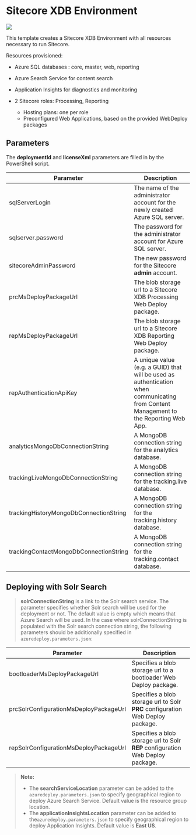 # Sitecore XDB Environment

<a href="http://armviz.io/#/?load=https%3A%2F%2Fraw.githubusercontent.com%2FSitecore%2Fsitecore-azure-quickstart-templates%2Fmaster%2FSitecore%208.2.1%2Fxm%2Fazuredeploy.json%3Ftoken=AVW1Ug5RN1ZFpjUwqAajiNyO-D8COvpzks5YL89jwA%3D%3D" target="_blank">
    <img src="http://armviz.io/visualizebutton.png"/>
</a>

This template creates a Sitecore XDB Environment with all resources necessary to run Sitecore.

Resources provisioned:

  * Azure SQL databases : core, master, web, reporting
  * Azure Search Service for content search
  * Application Insights for diagnostics and monitoring
  * 2 Sitecore roles: Processing, Reporting

    * Hosting plans: one per role
    * Preconfigured Web Applications, based on the provided WebDeploy packages

## Parameters
The **deploymentId** and **licenseXml** parameters are filled in by the PowerShell script.

| Parameter                                | Description
-------------------------------------------|------------------------------------------------
| sqlServerLogin                           | The name of the administrator account for the newly created Azure SQL server.
| sqlserver.password                       | The password for the administrator account for Azure SQL server.
| sitecoreAdminPassword                    | The new password for the Sitecore **admin** account.
| prcMsDeployPackageUrl                    | The blob storage url to a Sitecore XDB Processing Web Deploy package.
| repMsDeployPackageUrl                    | The blob storage url to a Sitecore XDB Reporting Web Deploy package.
| repAuthenticationApiKey                  | A unique value (e.g. a GUID) that will be used as authentication when communicating from Content Management to the Reporting Web App.
| analyticsMongoDbConnectionString         | A MongoDB connection string for the analytics database.
| trackingLiveMongoDbConnectionString      | A MongoDB connection string for the tracking.live database.
| trackingHistoryMongoDbConnectionString   | A MongoDB connection string for the tracking.history database.
| trackingContactMongoDbConnectionString   | A MongoDB connection string for the tracking.contact database.

## Deploying with Solr Search
> **solrConnectionString** is a link to the Solr search service. The parameter specifies whether Solr
> search will be used for the deployment or not. The default value is empty which means that Azure Search
> will be used. In the case where solrConnectionString is populated with the Solr search connection string,
> the following parameters should be additionally specified in `azuredeploy.parameters.json`:

| Parameter                                 | Description
--------------------------------------------|------------------------------------------------
| bootloaderMsDeployPackageUrl              | Specifies a blob storage url to a bootloader Web Deploy package. 
| prcSolrConfigurationMsDeployPackageUrl    | Specifies a blob storage url to Solr **PRC** configuration Web Deploy package.
| repSolrConfigurationMsDeployPackageUrl    | Specifies a blob storage url to Solr **REP** configuration Web Deploy package.

> **Note:**
> * The **searchServiceLocation** parameter can be added to the `azuredeploy.parameters.json`
> to specify geographical region to deploy Azure Search Service. Default value is the resource
> group location.
> * The **applicationInsightsLocation** parameter can be added to the`azuredeploy.parameters.json`
> to specify geographical region to deploy Application Insights. Default value is **East US**.